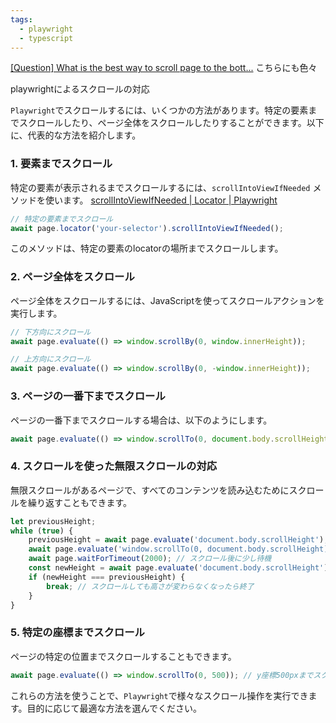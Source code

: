 ```yaml
---
tags:
  - playwright
  - typescript
---
```

[\[Question\] What is the best way to scroll page to the bott...](https://github.com/microsoft/playwright/issues/4302)
こちらにも色々

playwrightによるスクロールの対応

`Playwright`でスクロールするには、いくつかの方法があります。特定の要素までスクロールしたり、ページ全体をスクロールしたりすることができます。以下に、代表的な方法を紹介します。

### 1. 要素までスクロール
特定の要素が表示されるまでスクロールするには、`scrollIntoViewIfNeeded` メソッドを使います。
[scrollIntoViewIfNeeded | Locator | Playwright](https://playwright.dev/docs/api/class-locator#locator-scroll-into-view-if-needed)
```ts
// 特定の要素までスクロール
await page.locator('your-selector').scrollIntoViewIfNeeded();
```
このメソッドは、特定の要素のlocatorの場所までスクロールします。

### 2. ページ全体をスクロール
ページ全体をスクロールするには、JavaScriptを使ってスクロールアクションを実行します。

```ts
// 下方向にスクロール
await page.evaluate(() => window.scrollBy(0, window.innerHeight));

// 上方向にスクロール
await page.evaluate(() => window.scrollBy(0, -window.innerHeight));
```

### 3. ページの一番下までスクロール
ページの一番下までスクロールする場合は、以下のようにします。
```ts
await page.evaluate(() => window.scrollTo(0, document.body.scrollHeight));
```

### 4. スクロールを使った無限スクロールの対応
無限スクロールがあるページで、すべてのコンテンツを読み込むためにスクロールを繰り返すこともできます。

```ts
let previousHeight;
while (true) {
    previousHeight = await page.evaluate('document.body.scrollHeight');
    await page.evaluate('window.scrollTo(0, document.body.scrollHeight)');
    await page.waitForTimeout(2000); // スクロール後に少し待機
    const newHeight = await page.evaluate('document.body.scrollHeight');
    if (newHeight === previousHeight) {
        break; // スクロールしても高さが変わらなくなったら終了
    }
}
```

### 5. 特定の座標までスクロール

ページの特定の位置までスクロールすることもできます。
```ts
await page.evaluate(() => window.scrollTo(0, 500)); // y座標500pxまでスクロール
```

これらの方法を使うことで、`Playwright`で様々なスクロール操作を実行できます。目的に応じて最適な方法を選んでください。